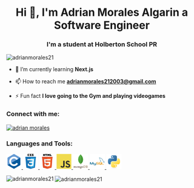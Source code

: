 <h1 align="center">Hi 👋, I'm Adrian Morales Algarin a Software Engineer</h1>
<h3 align="center">I'm a student at Holberton School PR</h3>

<p align="left"> <img src="https://komarev.com/ghpvc/?username=adrianmorales21&label=Profile%20views&color=0e75b6&style=flat" alt="adrianmorales21" /> </p>

- 🌱 I’m currently learning **Next.js**

- 📫 How to reach me **adrianmorales212003@gmail.com**

- ⚡ Fun fact **I love going to the Gym and playing videogames**

<h3 align="left">Connect with me:</h3>
<p align="left">
<a href="https://linkedin.com/in/adrian morales" target="blank"><img align="center" src="https://raw.githubusercontent.com/rahuldkjain/github-profile-readme-generator/master/src/images/icons/Social/linked-in-alt.svg" alt="adrian morales" height="30" width="40" /></a>
</p>

<h3 align="left">Languages and Tools:</h3>
<p align="left"> <a href="https://www.cprogramming.com/" target="_blank" rel="noreferrer"> <img src="https://raw.githubusercontent.com/devicons/devicon/master/icons/c/c-original.svg" alt="c" width="40" height="40"/> </a> <a href="https://www.w3schools.com/css/" target="_blank" rel="noreferrer"> <img src="https://raw.githubusercontent.com/devicons/devicon/master/icons/css3/css3-original-wordmark.svg" alt="css3" width="40" height="40"/> </a> <a href="https://www.w3.org/html/" target="_blank" rel="noreferrer"> <img src="https://raw.githubusercontent.com/devicons/devicon/master/icons/html5/html5-original-wordmark.svg" alt="html5" width="40" height="40"/> </a> <a href="https://developer.mozilla.org/en-US/docs/Web/JavaScript" target="_blank" rel="noreferrer"> <img src="https://raw.githubusercontent.com/devicons/devicon/master/icons/javascript/javascript-original.svg" alt="javascript" width="40" height="40"/> </a> <a href="https://www.mongodb.com/" target="_blank" rel="noreferrer"> <img src="https://raw.githubusercontent.com/devicons/devicon/master/icons/mongodb/mongodb-original-wordmark.svg" alt="mongodb" width="40" height="40"/> </a> <a href="https://www.mysql.com/" target="_blank" rel="noreferrer"> <img src="https://raw.githubusercontent.com/devicons/devicon/master/icons/mysql/mysql-original-wordmark.svg" alt="mysql" width="40" height="40"/> </a> <a href="https://www.python.org" target="_blank" rel="noreferrer"> <img src="https://raw.githubusercontent.com/devicons/devicon/master/icons/python/python-original.svg" alt="python" width="40" height="40"/> </a> </p>

<p><img align="left" src="https://github-readme-stats.vercel.app/api/top-langs?username=adrianmorales21&show_icons=true&locale=en&layout=compact" alt="adrianmorales21" /></p>

<p>&nbsp;<img align="center" src="https://github-readme-stats.vercel.app/api?username=adrianmorales21&show_icons=true&locale=en" alt="adrianmorales21" /></p>
